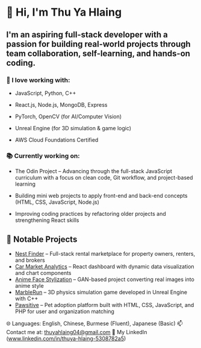 # 👋 Hi, I'm Thu Ya Hlaing
## I'm an aspiring full-stack developer with a passion for building real-world projects through team collaboration, self-learning, and hands-on coding.

### 🔧 I love working with:

- JavaScript, Python, C++

- React.js, Node.js, MongoDB, Express

- PyTorch, OpenCV (for AI/Computer Vision)

- Unreal Engine (for 3D simulation & game logic)

- AWS Cloud Foundations Certified

### 📚 Currently working on:

- The Odin Project – Advancing through the full-stack JavaScript curriculum with a focus on clean code, Git workflow, and project-based learning

- Building mini web projects to apply front-end and back-end concepts (HTML, CSS, JavaScript, Node.js)

- Improving coding practices by refactoring older projects and strengthening React skills

## 🚀 Notable Projects

- [Nest Finder](https://github.com/HarryYin03/nest_finder1) – Full-stack rental marketplace for property owners, renters, and brokers
- [Car Market Analytics](https://github.com/HarryYin03/carmarket_analytics) – React dashboard with dynamic data visualization and chart components
- [Anime Face Stylization](https://github.com/HarryYin03/Face-Style) – GAN-based project converting real images into anime style
- [MarbleRun](https://github.com/HarryYin03/MarbleRun) – 3D physics simulation game developed in Unreal Engine with C++
- [Pawsitive](https://github.com/HarryYin03/Pawsitive_Database) – Pet adoption platform built with HTML, CSS, JavaScript, and PHP for user and organization matching


🌐 Languages: English, Chinese, Burmese (Fluent), Japanese (Basic)
📫 Contact me at: thuyahlaing04@gmail.com
🔗 My LinkedIn (www.linkedin.com/in/thuya-hlaing-5308782a5) 

